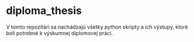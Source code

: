 # diploma_thesis

V tomto repozitári sa nachádzajú všetky python skripty a ich výstupy, ktoré boli potrebné k výskumnej diplomovej práci.
